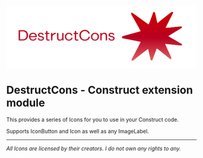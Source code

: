 ![DestructCons Banner](./assets/banner.png)

# DestructCons - Construct extension module

This provides a series of Icons for you to use in your Construct code.

Supports IconButton and Icon as well as any ImageLabel.

---

_All Icons are licensed by their creators. I do not own any rights to any._
